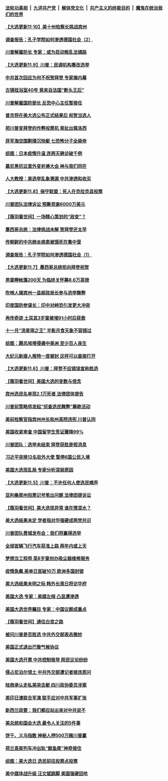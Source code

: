 ####  [法轮功真相](../../../../basic/blob/master/README.md?t=11102031) &nbsp;|&nbsp; [九评共产党](../../../../9ping.md/blob/master/README.md?t=11102031) &nbsp;|&nbsp; [解体党文化](../../../../jtdwh.md/blob/master/README.md?t=11102031)  &nbsp;|&nbsp; [共产主义的终极目的](../../../../gczydzjmd.md/blob/master/README.md?t=11102031) &nbsp;|&nbsp; [魔鬼在统治我们的世界](../../../../mgztzwmdsj.md/blob/master/README.md?t=11102031) 

#### [【大选更新11·10】美十州检察长挑战宾州](../pages/nsc418/n12538429.md?t=11102031) 

#### [调查报告：孔子学院如何渗透德国社会（2）](../pages/nsc418/n12532179.md?t=11102031) 

#### [川普解雇防长 专家：或为启动叛乱法铺路](../pages/nsc418/n12537107.md?t=11102031) 

#### [【大选更新11.9】川普：民调机构篡改选举](../pages/nsc418/n12535884.md?t=11102031) 

#### [中共首次回应为何不祝贺拜登 专家揭内幕](../pages/nsc418/n12536773.md?t=11102031) 

#### [古镜挂浴室40年 竟来自法国“断头王后”](../pages/nsc418/n12535469.md?t=11102031) 

#### [川普解雇国防部长 反恐中心主任暂接任](../pages/nsc418/n12536697.md?t=11102031) 

#### [普京将在美大选公布正式结果后 祝贺当选人](../pages/nsc418/n12536561.md?t=11102031) 

#### [把川普变拜登的作弊投票机 竟扯出佩洛西](../pages/nsc418/n12536635.md?t=11102031) 

#### [菲军海空围剿撞沉快艇 七恐怖分子全毙命](../pages/nsc418/n12536085.md?t=11102031) 

#### [组图：日本疫情升温 连两天确诊破千例](../pages/nsc418/n12536496.md?t=11102031) 

#### [慕尼黑抗议意外变祈祷大会 神与我们同在](../pages/nsc418/n12534714.md?t=11102031) 

#### [人大教授：美选举乱象溯源 中共渗透和收买](../pages/nsc418/n12534296.md?t=11102031) 

#### [【大选更新11.8】保守联盟：死人在克拉克县投票](../pages/nsc418/n12533787.md?t=11102031) 

#### [川普团队法律诉讼 预筹资逾6000万美元](../pages/nsc418/n12534177.md?t=11102031) 

#### [【薇羽看世间】一场精心策划的“政变”？](../pages/nsc418/n12534125.md?t=11102031) 

#### [墨西哥总统：法律挑战未解 贺拜登还太早](../pages/nsc418/n12534301.md?t=11102031) 

#### [传朝鲜的中共肺炎病患被饿死在集中营](../pages/nsc418/n12533575.md?t=11102031) 

#### [调查报告：孔子学院如何渗透德国社会（1）](../pages/nsc418/n12530487.md?t=11102031) 

#### [【大选更新11.7】墨西哥总统拒向拜登祝贺](../pages/nsc418/n12532246.md?t=11102031) 

#### [男童睡帐篷200天 为临终关怀筹8.6万英镑](../pages/nsc418/n12531537.md?t=11102031) 

#### [吹哨人揭宾州一县邮政局长参与选举舞弊](../pages/nsc418/n12532825.md?t=11102031) 

#### [印度国防参谋长：印中对峙恐引发更大冲突](../pages/nsc418/n12532492.md?t=11102031) 

#### [再传奇迹 土耳其3岁童被埋91小时后获救](../pages/nsc418/n12532074.md?t=11102031) 

#### [十一月“流星雨之王” 半影月食天象不容错过](../pages/nsc418/n12532004.md?t=11102031) 

#### [组图：飓风埃塔侵袭中美洲 至少百人丧生](../pages/nsc418/n12532249.md?t=11102031) 

#### [大纪元新唐人推特一度被封 这样可以直接打开](../pages/nsc418/n12529531.md?t=11102031) 

#### [【大选更新11.6】川普：拜登不应错误宣称胜选](../pages/nsc418/n12529890.md?t=11102031) 

#### [【薇羽看世间】美国大选的变数与信念](../pages/nsc418/n12530726.md?t=11102031) 

#### [宾州选民名单现2.1万死者 法律团体提告](../pages/nsc418/n12531088.md?t=11102031) 

#### [川普前策略师发起“侦查选民舞弊”筹款活动](../pages/nsc418/n12530912.md?t=11102031) 

#### [美前检察官指宾州州长和州高院违宪 川普认同](../pages/nsc418/n12530779.md?t=11102031) 

#### [美国收紧审查 中国留学生签证骤降99%](../pages/nsc418/n12530720.md?t=11102031) 

#### [川普团队：选举未结束 拜登获胜是假消息](../pages/nsc418/n12530471.md?t=11102031) 

#### [习近平突换12名驻外大使 暂停6国公民入境](../pages/nsc418/n12529154.md?t=11102031) 

#### [美国大选现乱局 专家分析深层原因](../pages/nsc418/n12527779.md?t=11102031) 

#### [【大选更新11.5】川普：不许任何人使选民噤声](../pages/nsc418/n12527098.md?t=11102031) 

#### [亚利桑那州投票记号笔出问题 法律团提诉讼](../pages/nsc418/n12528467.md?t=11102031) 

#### [【薇羽看世间】美大选现异常 谁在搅混水？](../pages/nsc418/n12528162.md?t=11102031) 

#### [美大选结果未定 学者指对华强硬成两党共识](../pages/nsc418/n12527992.md?t=11102031) 

#### [川普团队费城发布会：我们将赢得选举](../pages/nsc418/n12528005.md?t=11102031) 

#### [全球首辆飞行汽车获准上路 两年内或上天](../pages/nsc418/n12526869.md?t=11102031) 

#### [梦想当工程师 英8岁童创办吸尘器维修服务](../pages/nsc418/n12526503.md?t=11102031) 

#### [疫情急飙 美单日首破10万 欧洲多国封锁](../pages/nsc418/n12527809.md?t=11102031) 

#### [美大选结果未明之际 韩外长周日将访华府](../pages/nsc418/n12527058.md?t=11102031) 

#### [美国大选 专家：美媒左倾 凸显遭渗透](../pages/nsc418/n12526089.md?t=11102031) 

#### [美国大选世界瞩目 专家：中国议题成重点](../pages/nsc418/n12525623.md?t=11102031) 

#### [【薇羽看世间】通往白宫之路](../pages/nsc418/n12525585.md?t=11102031) 

#### [被问川普是否胜选 中共外交部表态微妙](../pages/nsc418/n12525350.md?t=11102031) 

#### [美国正式退出巴黎气候协议](../pages/nsc418/n12525442.md?t=11102031) 

#### [美国大选开票 中共控制报导 网民议论纷纷](../pages/nsc418/n12524549.md?t=11102031) 

#### [侵占尼泊尔领土 中共外交部遭记者接连质问](../pages/nsc418/n12523081.md?t=11102031) 

#### [陆商承认走私美突击艇 四川政协委员涉案](../pages/nsc418/n12523256.md?t=11102031) 

#### [美印日澳联合军演 联手应对中共军事扩张](../pages/nsc418/n12522711.md?t=11102031) 

#### [新西兰政要：我们都应站出来对中共说不](../pages/nsc418/n12522124.md?t=11102031) 

#### [美总统和国会大选 最令人关注的5件事](../pages/nsc418/n12522890.md?t=11102031) 

#### [饼干、义乌指数 神秘人押500万赌川普赢](../pages/nsc418/n12522781.md?t=11102031) 

#### [荷兰高架列车冲出轨“鲸鱼尾”神奇接住](../pages/nsc418/n12521608.md?t=11102031) 

#### [组图：美大选日 选民前往投票点投票](../pages/nsc418/n12522482.md?t=11102031) 

#### [美中媒体战升级 汪文斌跳脚 美国强硬回呛](../pages/nsc418/n12522469.md?t=11102031) 

